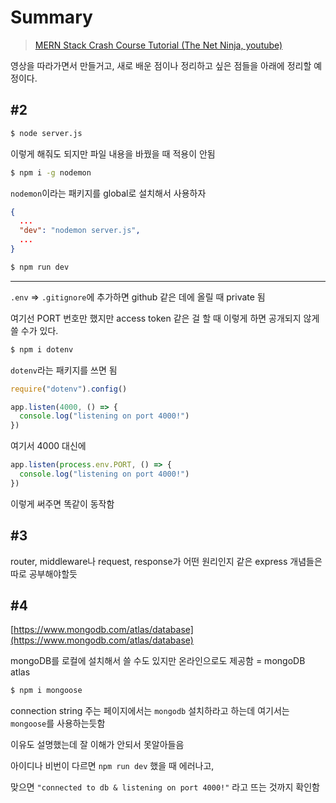 # Summary

> [MERN Stack Crash Course Tutorial (The Net Ninja, youtube)](https://www.youtube.com/playlist?list=PL4cUxeGkcC9iJ_KkrkBZWZRHVwnzLIoUE)

영상을 따라가면서 만들거고, 새로 배운 점이나 정리하고 싶은 점들을 아래에 정리할 예정이다.

## #2

```bash
$ node server.js
```

이렇게 해줘도 되지만 파일 내용을 바꿨을 때 적용이 안됨

```bash
$ npm i -g nodemon
```

`nodemon`이라는 패키지를 global로 설치해서 사용하자

```json
{
  ...
  "dev": "nodemon server.js",
  ...
}
```

```bash
$ npm run dev
```

---

`.env` => `.gitignore`에 추가하면 github 같은 데에 올릴 때 private 됨

여기선 PORT 번호만 했지만 access token 같은 걸 할 때 이렇게 하면 공개되지 않게 쓸 수가 있다.

```bash
$ npm i dotenv
```

`dotenv`라는 패키지를 쓰면 됨

```js
require("dotenv").config()
```

```js
app.listen(4000, () => {
  console.log("listening on port 4000!")
})
```

여기서 4000 대신에

```js
app.listen(process.env.PORT, () => {
  console.log("listening on port 4000!")
})
```

이렇게 써주면 똑같이 동작함

## #3

router, middleware나 request, response가 어떤 원리인지 같은 express 개념들은 따로 공부해야할듯

## #4

[https://www.mongodb.com/atlas/database](https://www.mongodb.com/atlas/database)

mongoDB를 로컬에 설치해서 쓸 수도 있지만 온라인으로도 제공함 = mongoDB atlas

```bash
$ npm i mongoose
```

connection string 주는 페이지에서는 `mongodb` 설치하라고 하는데 여기서는 `mongoose`를 사용하는듯함

이유도 설명했는데 잘 이해가 안되서 못알아들음

아이디나 비번이 다르면 `npm run dev` 했을 때 에러나고, 

맞으면 `"connected to db & listening on port 4000!"` 라고 뜨는 것까지 확인함 